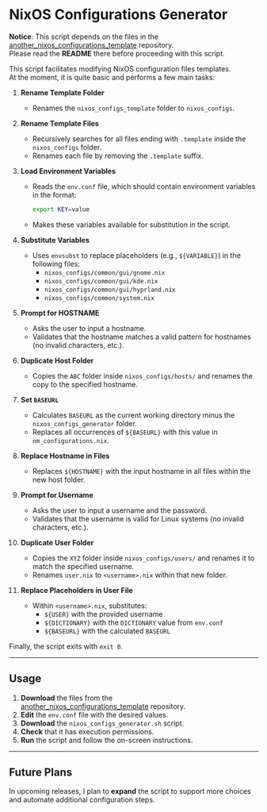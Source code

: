 # NixOS Configurations Generator

**Notice**: This script depends on the files in the  
[another_nixos_configurations_template](https://github.com/palumbou/another_nixos_configurations_template) repository.  
Please read the **README** there before proceeding with this script.

This script facilitates modifying NixOS configuration files templates.  
At the moment, it is quite basic and performs a few main tasks:

1. **Rename Template Folder**  
   - Renames the `nixos_configs_template` folder to `nixos_configs`.

2. **Rename Template Files**  
   - Recursively searches for all files ending with `.template` inside the `nixos_configs` folder.  
   - Renames each file by removing the `.template` suffix.

3. **Load Environment Variables**  
   - Reads the `env.conf` file, which should contain environment variables in the format:  
     ```bash
     export KEY=value
     ```  
   - Makes these variables available for substitution in the script.

4. **Substitute Variables**  
   - Uses `envsubst` to replace placeholders (e.g., `${VARIABLE}`) in the following files:
     - `nixos_configs/common/gui/gnome.nix`
     - `nixos_configs/common/gui/kde.nix`
     - `nixos_configs/common/gui/hyprland.nix`
     - `nixos_configs/common/system.nix`

5. **Prompt for HOSTNAME**  
   - Asks the user to input a hostname.  
   - Validates that the hostname matches a valid pattern for hostnames (no invalid characters, etc.).

6. **Duplicate Host Folder**  
   - Copies the `ABC` folder inside `nixos_configs/hosts/` and renames the copy to the specified hostname.

7. **Set `BASEURL`**  
   - Calculates `BASEURL` as the current working directory minus the `nixos_configs_generator` folder.  
   - Replaces all occurrences of `${BASEURL}` with this value in `nm_configurations.nix`.

8. **Replace Hostname in Files**  
   - Replaces `${HOSTNAME}` with the input hostname in all files within the new host folder.

9. **Prompt for Username**  
   - Asks the user to input a username and the password.
   - Validates that the username is valid for Linux systems (no invalid characters, etc.).

10. **Duplicate User Folder**  
    - Copies the `XYZ` folder inside `nixos_configs/users/` and renames it to match the specified username.  
    - Renames `user.nix` to `<username>.nix` within that new folder.

11. **Replace Placeholders in User File**  
    - Within `<username>.nix`, substitutes:
      - `${USER}` with the provided username  
      - `${DICTIONARY}` with the `DICTIONARY` value from `env.conf`  
      - `${BASEURL}` with the calculated `BASEURL`

Finally, the script exits with `exit 0`.

---

## Usage

1. **Download** the files from the  
   [another_nixos_configurations_template](https://github.com/palumbou/another_nixos_configurations_template) repository.  
2. **Edit** the `env.conf` file with the desired values.  
3. **Download** the `nixos_configs_generator.sh` script.  
4. **Check** that it has execution permissions.  
5. **Run** the script and follow the on-screen instructions.

---

## Future Plans

In upcoming releases, I plan to **expand** the script to support more choices and automate additional configuration steps.

